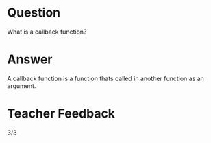 # Question

What is a callback function?

# Answer
A callback function is a function thats called in another function as an argument.

# Teacher Feedback
3/3